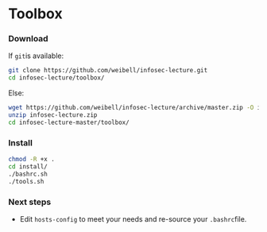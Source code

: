 # Toolbox

### Download

If `git`is available:

```bash
git clone https://github.com/weibell/infosec-lecture.git
cd infosec-lecture/toolbox/
```

Else:

```bash
wget https://github.com/weibell/infosec-lecture/archive/master.zip -O infosec-lecture.zip
unzip infosec-lecture.zip
cd infosec-lecture-master/toolbox/
```

### Install

```bash
chmod -R +x .
cd install/
./bashrc.sh
./tools.sh
```

### Next steps

* Edit `hosts-config` to meet your needs and re-source your `.bashrc`file.

